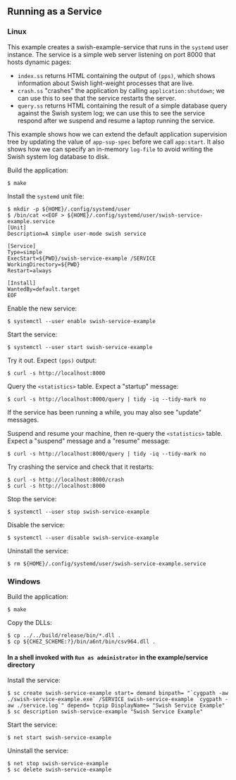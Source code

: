 ## Running as a Service

### Linux

This example creates a swish-example-service that runs in the `systemd` user instance.
The service is a simple web server listening on port 8000 that hosts dynamic pages:
 - `index.ss` returns HTML containing the output of `(pps)`, which shows information about Swish light-weight processes that are live.
 - `crash.ss` "crashes" the application by calling `application:shutdown`; we can use this to see that the service restarts the server.
 - `query.ss` returns HTML containing the result of a simple database query against the Swish system log; we can use this to see the service respond after we suspend and resume a laptop running the service.

This example shows how we can extend the default application supervision tree by updating the value of `app-sup-spec` before we call `app:start`. It also shows how we can specify an in-memory `log-file` to avoid writing the Swish system log database to disk.

Build the application:

```
$ make
```

Install the `systemd` unit file:
```
$ mkdir -p ${HOME}/.config/systemd/user
$ /bin/cat <<EOF > ${HOME}/.config/systemd/user/swish-service-example.service
[Unit]
Description=A simple user-mode swish service

[Service]
Type=simple
ExecStart=${PWD}/swish-service-example /SERVICE
WorkingDirectory=${PWD}
Restart=always

[Install]
WantedBy=default.target
EOF
```

Enable the new service:
```
$ systemctl --user enable swish-service-example
```

Start the service:
```
$ systemctl --user start swish-service-example
```

Try it out. Expect `(pps)` output:
```
$ curl -s http://localhost:8000
```

Query the `<statistics>` table. Expect a "startup" message:
```
$ curl -s http://localhost:8000/query | tidy -iq --tidy-mark no
```
If the service has been running a while, you may also see "update" messages.

Suspend and resume your machine, then re-query the `<statistics>` table.
Expect a "suspend" message and a "resume" message:
```
$ curl -s http://localhost:8000/query | tidy -iq --tidy-mark no
```

Try crashing the service and check that it restarts:
```
$ curl -s http://localhost:8000/crash
$ curl -s http://localhost:8000
```

Stop the service:
```
$ systemctl --user stop swish-service-example
```

Disable the service:
```
$ systemctl --user disable swish-service-example
```

Uninstall the service:
```
$ rm ${HOME}/.config/systemd/user/swish-service-example.service
```

### Windows

Build the application:

```
$ make
```

Copy the DLLs:

```
$ cp ../../build/release/bin/*.dll .
$ cp ${CHEZ_SCHEME:?}/bin/a6nt/bin/csv964.dll .
```

#### In a shell invoked with `Run as administrator` in the example/service directory

Install the service:

```
$ sc create swish-service-example start= demand binpath= "`cygpath -aw ./swish-service-example.exe` /SERVICE swish-service-example `cygpath -aw ./service.log`" depend= tcpip DisplayName= "Swish Service Example"
$ sc description swish-service-example "Swish Service Example"
```

Start the service:

```
$ net start swish-service-example
```

Uninstall the service:

```
$ net stop swish-service-example
$ sc delete swish-service-example
```


